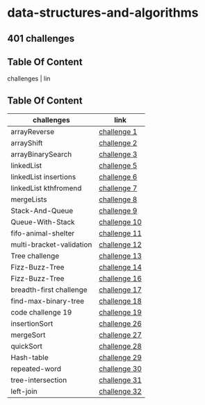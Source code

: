 # data-structures-and-algorithms 


## 401 challenges 

## Table Of Content
challenges | lin


## Table Of Content
challenges | link
----|-----
arrayReverse | [challenge 1]()
arrayShift | [challenge 2]()
arrayBinarySearch | [challenge 3]()
linkedList | [challenge 5]()
linkedList insertions| [challenge 6]()
linkedList kthfromend| [challenge 7]()
mergeLists | [challenge 8]()
Stack-And-Queue | [challenge 9]()
Queue-With-Stack | [challenge 10]()
fifo-animal-shelter | [challenge 11]()
multi-bracket-validation | [challenge 12]()
Tree	challenge | [challenge 13]()
Fizz-Buzz-Tree | [challenge 14]()
Fizz-Buzz-Tree | [challenge 16]()
breadth-first	challenge | [challenge 17]()
find-max-binary-tree | [challenge 18]()
code challenge 19 | [challenge 19]()
insertionSort | [challenge 26]()
mergeSort | [challenge 27]()
quickSort | [challenge 28]()
Hash-table | [challenge 29]()
repeated-word | [challenge 30]()
tree-intersection	 | [challenge 31]()
left-join | [challenge 32]()




